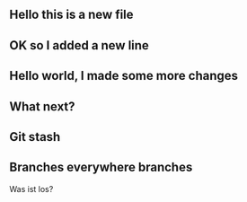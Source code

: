 ## Hello this is a new file 

## OK so I added a new line

## Hello world, I made some more changes 

## What next?

## Git stash

## Branches everywhere branches

Was ist los?